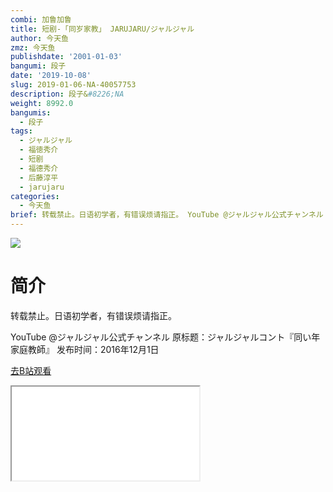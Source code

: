 ```yaml
---
combi: 加鲁加鲁
title: 短剧-「同岁家教」 JARUJARU/ジャルジャル
author: 今天鱼
zmz: 今天鱼
publishdate: '2001-01-03'
bangumi: 段子
date: '2019-10-08'
slug: 2019-01-06-NA-40057753
description: 段子&#8226;NA
weight: 8992.0
bangumis:
  - 段子
tags:
  - ジャルジャル
  - 福徳秀介
  - 短剧
  - 福德秀介
  - 后藤淳平
  - jarujaru
categories:
  - 今天鱼
brief: 转载禁止。日语初学者，有错误烦请指正。 YouTube @ジャルジャル公式チャンネル 原标题：ジャルジャルコント『同い年家庭教師』 发布时间：2016年12月1日
---
```

![](https://i.imgur.com/F40bXqw.jpg)
# 简介  
转载禁止。日语初学者，有错误烦请指正。

YouTube @ジャルジャル公式チャンネル
原标题：ジャルジャルコント『同い年家庭教師』
发布时间：2016年12月1日  

[去B站观看](https://www.bilibili.com/video/av40057753/)
<div class ="resp-container"><iframe class="testiframe" src="//player.bilibili.com/player.html?aid=40057753"", scrolling="no", allowfullscreen="true" > </iframe></div> 

